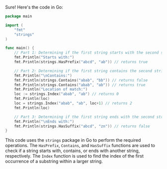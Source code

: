 Sure! Here's the code in Go:

```go
package main

import (
	"fmt"
	"strings"
)

func main() {
	// Part 1: Determining if the first string starts with the second string
	fmt.Println("Starts with:")
	fmt.Println(strings.HasPrefix("abcd", "ab")) // returns true

	// Part 2: Determining if the first string contains the second string at any location
	fmt.Println("\nContains:")
	fmt.Println(strings.Contains("abab", "bb")) // returns false
	fmt.Println(strings.Contains("abab", "ab")) // returns true
	fmt.Println("Location of match:")
	loc := strings.Index("abab", "ab") // returns 0
	fmt.Println(loc)
	loc = strings.Index("abab", "ab", loc+1) // returns 2
	fmt.Println(loc)

	// Part 3: Determining if the first string ends with the second string
	fmt.Println("\nEnds with:")
	fmt.Println(strings.HasSuffix("abcd", "zn")) // returns false
}
```

This code uses the `strings` package in Go to perform the required operations. The `HasPrefix`, `Contains`, and `HasSuffix` functions are used to check if a string starts with, contains, or ends with another string, respectively. The `Index` function is used to find the index of the first occurrence of a substring within a larger string.
